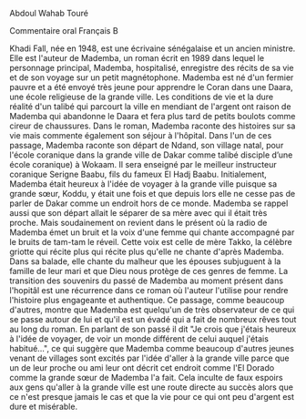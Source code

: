 Abdoul Wahab Touré

Commentaire oral Français B

Khadi Fall, née en 1948, est une écrivaine sénégalaise et un ancien ministre. Elle est l'auteur de Mademba, un roman écrit en 1989 dans lequel le personnage principal, Mademba, hospitalisé, enregistre des récits de sa vie et de son voyage sur un petit magnétophone. Mademba est né d'un fermier pauvre et a été envoyé très jeune pour apprendre le Coran dans une Daara, une école religieuse de la grande ville. Les conditions de vie et la dure réalité d'un talibé qui parcourt la ville en mendiant de l'argent ont raison de Mademba qui abandonne le Daara et fera plus tard de petits boulots comme cireur de chaussures. Dans le roman, Mademba raconte des histoires sur sa vie mais commente également son séjour à l'hôpital. Dans l'un de ces passage, Mademba raconte son départ de Ndand, son village natal, pour l'école coranique dans la grande ville de Dakar comme talibé disciple d’une école coranique) à Wokaam. Il sera enseigné par le meilleur instructeur coranique Serigne Baabu, fils du fameux El Hadj Baabu. Initialement, Mademba était heureux à l'idée de voyager à la grande ville puisque sa grande sœur, Koddu, y était une fois et que depuis lors elle ne cesse pas de parler de Dakar comme un endroit hors de ce monde. Mademba se rappel aussi que son départ allait le séparer de sa mère avec qui il était très proche. Mais soudainement on revient dans le présent où la radio de Mademba émet un bruit et la voix d'une femme qui chante accompagné par le bruits de tam-tam le réveil. Cette voix est celle de mère Takko, la célèbre griotte qui récite plus qui récite plus qu'elle ne chante d'après Mademba. Dans sa balade, elle chante du malheur que les épouses subjuguent à la famille de leur mari et que Dieu nous protège de ces genres de femme. La transition des souvenirs du passé de Mademba au moment présent dans l'hopitâl est une récurrence dans ce roman où l'auteur l'utilise pour rendre l'histoire plus engageante et authentique. Ce passage, comme beaucoup d'autres, montre que Mademba est quelqu'un de très observateur de ce qui se passe autour de lui et qu'il est un évadé qui a fait de nombreux rêves tout au long du roman. En parlant de son passé il dit "Je crois que j'étais heureux à l'idée de voyager, de voir un monde différent de celui auquel j'étais habitué...", ce qui suggère que Mademba comme beaucoup d'autres jeunes venant de villages sont excités par l'idée d'aller à la grande ville parce que un de leur proche ou ami leur ont décrit cet endroit comme l'El Dorado comme la grande sœur de Mademba l'a fait. Cela inculte de faux espoirs aux gens qu'aller à la grande ville est une route directe au succès alors que ce n'est presque jamais le cas et que la vie pour ce qui ont peu d'argent est dure et misérable.